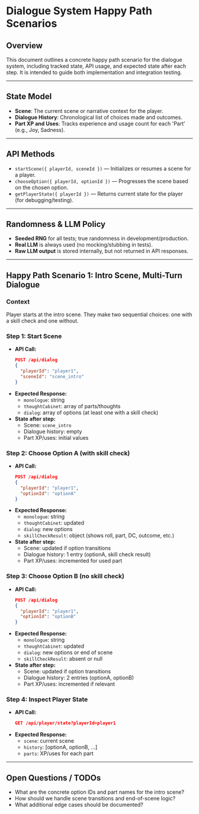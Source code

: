# Dialogue System Happy Path Scenarios

## Overview
This document outlines a concrete happy path scenario for the dialogue system, including tracked state, API usage, and expected state after each step. It is intended to guide both implementation and integration testing.

---

## State Model
- **Scene**: The current scene or narrative context for the player.
- **Dialogue History**: Chronological list of choices made and outcomes.
- **Part XP and Uses**: Tracks experience and usage count for each 'Part' (e.g., Joy, Sadness).

---

## API Methods
- `startScene({ playerId, sceneId })` — Initializes or resumes a scene for a player.
- `chooseOption({ playerId, optionId })` — Progresses the scene based on the chosen option.
- `getPlayerState({ playerId })` — Returns current state for the player (for debugging/testing).

---

## Randomness & LLM Policy
- **Seeded RNG** for all tests; true randomness in development/production.
- **Real LLM** is always used (no mocking/stubbing in tests).
- **Raw LLM output** is stored internally, but not returned in API responses.

---

## Happy Path Scenario 1: Intro Scene, Multi-Turn Dialogue

### Context
Player starts at the intro scene. They make two sequential choices: one with a skill check and one without.

### Step 1: Start Scene
- **API Call:**
  ```json
  POST /api/dialog
  {
    "playerId": "player1",
    "sceneId": "scene_intro"
  }
  ```
- **Expected Response:**
  - `monologue`: string
  - `thoughtCabinet`: array of parts/thoughts
  - `dialog`: array of options (at least one with a skill check)
- **State after step:**
  - Scene: `scene_intro`
  - Dialogue history: empty
  - Part XP/uses: initial values

### Step 2: Choose Option A (with skill check)
- **API Call:**
  ```json
  POST /api/dialog
  {
    "playerId": "player1",
    "optionId": "optionA"
  }
  ```
- **Expected Response:**
  - `monologue`: string
  - `thoughtCabinet`: updated
  - `dialog`: new options
  - `skillCheckResult`: object (shows roll, part, DC, outcome, etc.)
- **State after step:**
  - Scene: updated if option transitions
  - Dialogue history: 1 entry (optionA, skill check result)
  - Part XP/uses: incremented for used part

### Step 3: Choose Option B (no skill check)
- **API Call:**
  ```json
  POST /api/dialog
  {
    "playerId": "player1",
    "optionId": "optionB"
  }
  ```
- **Expected Response:**
  - `monologue`: string
  - `thoughtCabinet`: updated
  - `dialog`: new options or end of scene
  - `skillCheckResult`: absent or null
- **State after step:**
  - Scene: updated if option transitions
  - Dialogue history: 2 entries (optionA, optionB)
  - Part XP/uses: incremented if relevant

### Step 4: Inspect Player State
- **API Call:**
  ```json
  GET /api/player/state?playerId=player1
  ```
- **Expected Response:**
  - `scene`: current scene
  - `history`: [optionA, optionB, ...]
  - `parts`: XP/uses for each part

---

## Open Questions / TODOs
- What are the concrete option IDs and part names for the intro scene?
- How should we handle scene transitions and end-of-scene logic?
- What additional edge cases should be documented?

